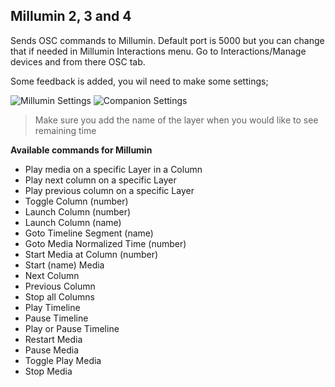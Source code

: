 ## Millumin 2, 3 and 4
Sends OSC commands to Millumin. Default port is 5000 but you can change that if needed in Millumin Interactions menu. Go to Interactions/Manage devices and from there OSC tab.

Some feedback is added, you wil need to make some settings;

![Millumin Settings](images/osx_settings.png)
![Companion Settings](images/companion_settings.png)

> Make sure you add the name of the layer when you would like to see remaining time

**Available commands for Millumin**

* Play media on a specific Layer in a Column
* Play next column on a specific Layer
* Play previous column on a specific Layer
* Toggle Column (number)
* Launch Column (number)
* Launch Column (name)
* Goto Timeline Segment (name)
* Goto Media Normalized Time (number)
* Start Media at Column (number)
* Start (name) Media
* Next Column
* Previous Column
* Stop all Columns
* Play Timeline
* Pause Timeline
* Play or Pause Timeline
* Restart Media
* Pause Media
* Toggle Play Media
* Stop Media
